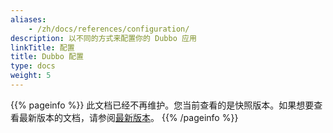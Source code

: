 ```yaml
---
aliases:
    - /zh/docs/references/configuration/
description: 以不同的方式来配置你的 Dubbo 应用
linkTitle: 配置
title: Dubbo 配置
type: docs
weight: 5
---
```




{{% pageinfo %}} 此文档已经不再维护。您当前查看的是快照版本。如果想要查看最新版本的文档，请参阅[最新版本](/zh-cn/docs3-v2/java-sdk/reference-manual/config/)。
{{% /pageinfo %}}